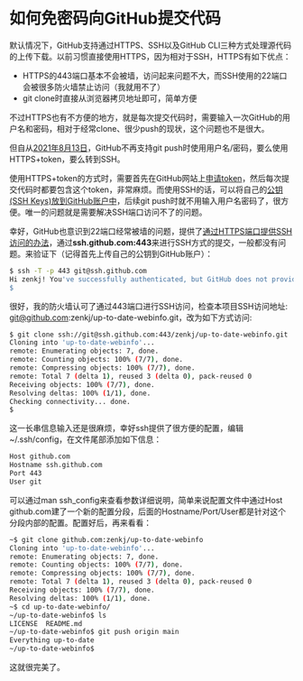 # 如何免密码向GitHub提交代码

默认情况下，GitHub支持通过HTTPS、SSH以及GitHub CLI三种方式处理源代码的上传下载。以前习惯直接使用HTTPS，因为相对于SSH，HTTPS有如下优点：
- HTTPS的443端口基本不会被墙，访问起来问题不大，而SSH使用的22端口会被很多防火墙禁止访问（我就用不了）
- git clone时直接从浏览器拷贝地址即可，简单方便

不过HTTPS也有不方便的地方，就是每次提交代码时，需要输入一次GitHub的用户名和密码，相对于经常clone、很少push的现状，这个问题也不是很大。

但自从[2021年8月13日](https://github.blog/2020-12-15-token-authentication-requirements-for-git-operations/)，GitHub不再支持git push时使用用户名/密码，要么使用HTTPS+token，要么转到SSH。

使用HTTPS+token的方式时，需要首先在GitHub网站上[申请token](https://github.com/settings/tokens)，然后每次提交代码时都要包含这个token，非常麻烦。而使用SSH的话，可以将自己的[公钥(SSH Keys)放到GitHub账户中](https://github.com/settings/keys)，后续git push时就不用输入用户名密码了，很方便。唯一的问题就是需要解决SSH端口访问不了的问题。

幸好，GitHub也意识到22端口经常被墙的问题，提供了[通过HTTPS端口提供SSH访问的办法](https://docs.github.com/en/authentication/troubleshooting-ssh/using-ssh-over-the-https-port)，通过**ssh.github.com:443**来进行SSH方式的提交，一般都没有问题。来验证下（记得首先上传自己的公钥到GitHub账户）：
```sh
$ ssh -T -p 443 git@ssh.github.com
Hi zenkj! You've successfully authenticated, but GitHub does not provide shell access.
$
```

很好，我的防火墙认可了通过443端口进行SSH访问，检查本项目SSH访问地址: git@github.com:zenkj/up-to-date-webinfo.git，改为如下方式访问:
```sh
$ git clone ssh://git@ssh.github.com:443/zenkj/up-to-date-webinfo.git
Cloning into 'up-to-date-webinfo'...
remote: Enumerating objects: 7, done.
remote: Counting objects: 100% (7/7), done.
remote: Compressing objects: 100% (7/7), done.
remote: Total 7 (delta 1), reused 3 (delta 0), pack-reused 0
Receiving objects: 100% (7/7), done.
Resolving deltas: 100% (1/1), done.
Checking connectivity... done.
$
```

这一长串信息输入还是很麻烦，幸好ssh提供了很方便的配置，编辑~/.ssh/config，在文件尾部添加如下信息：
```sh
Host github.com
Hostname ssh.github.com
Port 443
User git
```

可以通过man ssh_config来查看参数详细说明，简单来说配置文件中通过Host github.com建了一个新的配置分段，后面的Hostname/Port/User都是针对这个分段内部的配置。配置好后，再来看看：
```sh
~$ git clone github.com:zenkj/up-to-date-webinfo
Cloning into 'up-to-date-webinfo'...
remote: Enumerating objects: 7, done.
remote: Counting objects: 100% (7/7), done.
remote: Compressing objects: 100% (7/7), done.
remote: Total 7 (delta 1), reused 3 (delta 0), pack-reused 0
Receiving objects: 100% (7/7), done.
Resolving deltas: 100% (1/1), done.
~$ cd up-to-date-webinfo/
~/up-to-date-webinfo$ ls
LICENSE  README.md
~/up-to-date-webinfo$ git push origin main
Everything up-to-date
~/up-to-date-webinfo$
```

这就很完美了。
